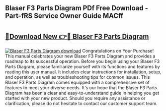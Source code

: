 ## Blaser F3 Parts Diagram PDf Free Download - Part-fRS Service Owner Guide MACff

# <h2><a href="http://dfr85d.blite.top/?on=Blaser+F3+Parts+Diagram">🔗Download New 👉🔴 Blaser F3 Parts Diagram</a></h2>

[![Blaser F3 Parts Diagram download](https://i.imgur.com/lujVjoI.png)](http://dfr85d.blite.top/?on=Blaser+F3+Parts+Diagram)
Congratulations on Your Purchase! This manual celebrates your new Blaser F3 Parts Diagram and provides a roadmap to its successful operation. Before you begin using your Blaser F3 Parts Diagram, please familiarize yourself with its functions and features by reading this user manual. It includes clear instructions for installation, setup, and operation, as well as troubleshooting tips for common issues. This Blaser F3 Parts Diagram comes equipped with a comprehensive set of features to meet your diverse needs. It's our hope that the Blaser F3 Parts Diagram has been a clear and easy-to-understand guide in helping you get started with your new product. Should you require any assistance or clarification, please do not hesitate to contact our customer support team.
